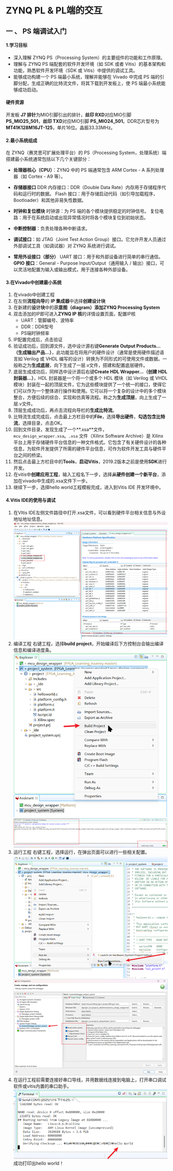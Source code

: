 # ZYNQ PL & PL端的交互

## 一 、  PS 端调试入门

#### 1.学习目标

- 深入理解 ZYNQ PS（Processing System）的主要组件的功能和工作原理。
- 理解与 ZYNQ PS 端配套的软件开发环境（如 SDK 或者 Vitis）的基本架构和功能，熟悉软件开发环境（SDK 或 Vitis）中提供的调试工具。
- 能够成功构建一个 PS 端最小系统，理解并能够在 Vivado 中完成 PS 端的引脚分配，生成正确的比特流文件，将其下载到开发板上，使 PS 端最小系统能够成功启动。

#### 硬件资源

开发板 **J7 排针**为MIO引脚引出的排针，**丝印 RXD**对应MIO引脚 **PS_MIO25_501**，**丝印 TXD**对应MIO引脚 **PS_MIO24_501**。DDR芯片型号为**MT41K128M16JT-125**，单片16位。晶振33.33MHz。

#### 2.最小系统组成

在 ZYNQ（赛灵思可扩展处理平台）的 PS（Processing System，处理系统）端搭建最小系统通常包括以下几个关键部分：

- **处理器核心（CPU）**：ZYNQ 中的 PS 端通常包含 ARM Cortex - A 系列处理器（如 Cortex - A9 等）。

- **存储器接口**
  DDR 内存接口：DDR（Double Data Rate）内存用于存储程序代码和运行时的数据。
  Flash 接口：用于存储启动代码（如引导加载程序，Bootloader）和其他非易失性数据。

- **时钟和复位模块**
  时钟源：为 PS 端的各个模块提供稳定的时钟信号。
  复位电路：用于在系统启动或出现异常情况时将各个模块复位到初始状态。

- **中断控制器**：负责处理各种中断请求。

- **调试接口**：如 JTAG（Joint Test Action Group）接口。它允许开发人员通过外部调试工具（如调试器）对 ZYNQ 系统进行调试。

- **常用外设接口（部分）**
  UART 接口：用于和外部设备进行简单的串行通信。
  **GPIO **接口****：General - Purpose Input/Output（通用输入 / 输出）接口，可以灵活地配置为输入或输出模式，用于连接各种外部设备。


#### 3.在Vivado中创建最小系统

1. 在vivado中创建工程
2. 在左侧**流程向导**的 **IP 集成器**中选择**创建设计块**
3. 在新建的**设计块**中的**示意图（diagram）**添加**ZYNQ Processing System** 
4. 双击添加的IP即可进入**ZYNQ IP 核**的详情设置页面，配置IP核
   - UART：管脚编号、波特率
   - DDR：DDR型号
   - PS端时钟频率
5. IP配置完成后，点击验证
6. 验证成功后，回到源文件，选中设计源右键**Generate Output Products...（生成输出产品...）**，此功能旨在将用户的硬件设计（通常是使用硬件描述语言如 Verilog 或 VHDL 编写的设计）转换为不同形式的可使用文件或数据。一般称之为**生成底层**，向下生成了一层.v文件，搭建和配置底层硬件。
7. 底层生成成功后，同样选中设计源后右键**Create HDL Wrapper...（创建 HDL 封装器...）**，HDL 封装器是一个将一个或多个 HDL 模块（如 Verilog 或 VHDL 模块）封装在一起的顶层文件，它为这些模块提供了一个统一的接口，使得它们可以作为一个整体进行操作和使用。它可以将一个复杂的设计中的多个模块整合，方便后续的综合、实现和仿真等流程。称之为**生成顶层**，向上生成了一层.v文件。
8. 顶层生成成功后，再点击流程向导栏的**生成比特流**。
9. 比特流生成完成后，点击最上方栏目中的**File**，选择**导出硬件**，**勾选包含比特流**，选择目录，点击OK。
10. 回到文件目录，发现生成了一个**.xsa**文件，`mcu_design_wrapper.xsa`。`.xsa` 文件（Xilinx Software Archive）是 Xilinx 平台上用于存储硬件平台信息的一种文件格式。它包含了有关硬件设计的各种信息，为软件开发提供了所需的硬件平台信息，可作为软件开发工具与硬件平台之间的桥梁。
11. 然后点击最上方栏目中的**Tools**，**启动Vitis**，2019.2版本之前是使用**SDK**进行开发。
12. 在vitis中**创建应用工程**，输入工程名下一步，选择**从硬件创建一个新平台**，添加在vivado中生成的.xsa文件下一步。
13. 继续下一步，选择hello world工程模板完成，进入到Vitis IDE 开发环境中。

#### 4.Vitis IDE的使用与调试

1. 在VItis IDE左侧文件路径中打开.xsa文件，可以看到硬件平台相关信息与外设地址地址信息。
   ![image-20250116174403367](asset/PL_PS-000.png)
2. 编译工程
   右键工程，选择**build project**，开始编译后下方控制台会输出编译信息和编译进度条。
   ![image-20250116175244792](asset/PL_PS-001.png)
   ![image-20250116175429784](asset/PL_PS-002.png)
3. 运行工程
   右键工程，选择运行，在弹出页面可以进行一些相关配置。
   ![image-20250116175626346](asset/PL_PS-003.png)
   ![image-20250116175759847](asset/PL_PS-004.png)
4. 在运行工程前需要连接好串口导线，并用数据线连接到电脑上，打开串口调试软件或vitis内置的串口助手。
   ![image-20250116182632902](asset/PL_PS-006.png)
   成功打印出hello world！





